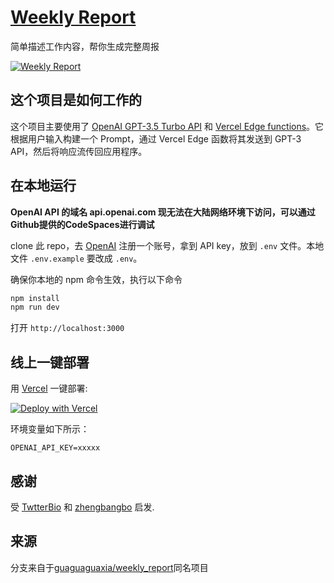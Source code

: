 # [Weekly Report](https://report.ihxjie.cn/zh)

简单描述工作内容，帮你生成完整周报

[![Weekly Report](./public/screenshot.jpg)](https://report.ihxjie.cn/zh)

## 这个项目是如何工作的
这个项目主要使用了 [OpenAI GPT-3.5 Turbo API](https://platform.openai.com/) 和 [Vercel Edge functions](https://vercel.com/features/edge-functions)。它根据用户输入构建一个 Prompt，通过 Vercel Edge 函数将其发送到 GPT-3 API，然后将响应流传回应用程序。

## 在本地运行

**OpenAI API 的域名 api.openai.com 现无法在大陆网络环境下访问，可以通过Github提供的CodeSpaces进行调试**

clone 此 repo，去 [OpenAI](https://beta.openai.com/account/api-keys) 注册一个账号，拿到 API key，放到 `.env` 文件。本地文件 `.env.example` 要改成 `.env`。


确保你本地的 npm 命令生效，执行以下命令
```bash
npm install
npm run dev
```
打开 `http://localhost:3000`


## 线上一键部署

用 [Vercel](https://vercel.com?utm_source=github&utm_medium=readme&utm_campaign=vercel-examples) 一键部署:

[![Deploy with Vercel](https://vercel.com/button)](https://vercel.com/new/clone?repository-url=https://github.com/ihxjie/weekly_report&env=OPENAI_API_KEY&project-name=weekly_report&repo-name=weekly_report)

环境变量如下所示：
```
OPENAI_API_KEY=xxxxx
```

## 感谢

受 [TwtterBio](https://github.com/Nutlope/twitterbio) 和 [zhengbangbo](https://github.com/zhengbangbo/chat-simplifier) 启发.

## 来源

分支来自于[guaguaguaxia/weekly_report](https://github.com/guaguaguaxia/weekly_report)同名项目
